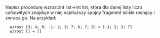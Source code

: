 Napisz procedurę wzrost:int list→int list, która dla danej listy liczb całkowitych
znajduje w niej najdłuższy spójny fragment ściśle rosnący i zwraca go.
Na przykład:

 
      wzrost [3; 4; 0; -1; 2; 3; 7; 6; 7; 8] = [-1; 2; 3; 7]
      wzrost [] = []
 